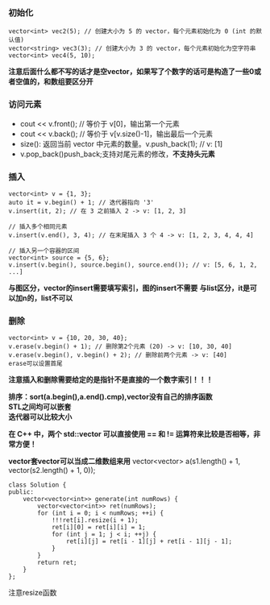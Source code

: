 ### 初始化
```
vector<int> vec2(5); // 创建大小为 5 的 vector，每个元素初始化为 0 (int 的默认值)
vector<string> vec3(3); // 创建大小为 3 的 vector，每个元素初始化为空字符串
vector<int> vec4(5, 10); 
```
**注意后面什么都不写的话才是空vector，如果写了个数字的话可是构造了一些0或者空值的，和数组要区分开**
### 访问元素
- cout << v.front(); // 等价于 v[0]，输出第一个元素
- cout << v.back();  // 等价于 v[v.size()-1]，输出最后一个元素
- size(): 返回当前 vector 中元素的数量。v.push_back(1); // v: [1]
- v.pop_back()push_back;支持对尾元素的修改，**不支持头元素**

### 插入
```
vector<int> v = {1, 3};
auto it = v.begin() + 1; // 迭代器指向 '3'
v.insert(it, 2); // 在 3 之前插入 2 -> v: [1, 2, 3]

// 插入多个相同元素
v.insert(v.end(), 3, 4); // 在末尾插入 3 个 4 -> v: [1, 2, 3, 4, 4, 4]

// 插入另一个容器的区间
vector<int> source = {5, 6};
v.insert(v.begin(), source.begin(), source.end()); // v: [5, 6, 1, 2, ...]
```
**与图区分，vector的insert需要填写索引，图的insert不需要**
**与list区分，it是可以加n的，list不可以**

### 删除
```
vector<int> v = {10, 20, 30, 40};
v.erase(v.begin() + 1); // 删除第2个元素 (20) -> v: [10, 30, 40]
v.erase(v.begin(), v.begin() + 2); // 删除前两个元素 -> v: [40]
erase可以设置首尾
```
**注意插入和删除需要给定的是指针不是直接的一个数字索引！！！**  

**排序：sort(a.begin(),a.end().cmp),vector没有自己的排序函数**  
**STL之间均可以嵌套**  
**迭代器可以比较大小**  


**在 C++ 中，两个 std::vector 可以直接使用 == 和 != 运算符来比较是否相等，非常方便！**

**vector套vector可以当成二维数组来用**
vector<vector<int>> a(s1.length() + 1, vector<int>(s2.length() + 1, 0));
```
class Solution {
public:
    vector<vector<int>> generate(int numRows) {
        vector<vector<int>> ret(numRows);
        for (int i = 0; i < numRows; ++i) {
            !!!ret[i].resize(i + 1);
            ret[i][0] = ret[i][i] = 1;
            for (int j = 1; j < i; ++j) {
                ret[i][j] = ret[i - 1][j] + ret[i - 1][j - 1];
            }
        }
        return ret;
    }
};
```
注意resize函数

